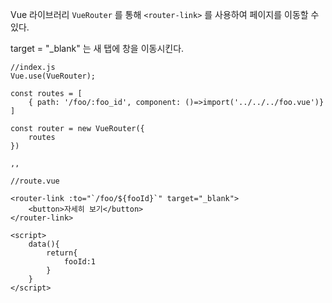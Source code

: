 
Vue 라이브러리 `VueRouter` 를 통해 `<router-link>` 를 사용하여 페이지를 이동할 수 있다.

target = "\_blank" 는 새 탭에 창을 이동시킨다.


```vue
//index.js
Vue.use(VueRouter);

const routes = [
	{ path: '/foo/:foo_id', component: ()=>import('../../../foo.vue')}
]

const router = new VueRouter({
	routes
})

,,
```


```vue
//route.vue

<router-link :to="`/foo/${fooId}`" target="_blank">
	<button>자세히 보기</button>
</router-link>

<script>
	data(){
		return{
			fooId:1
		}
	}
</script>
```
